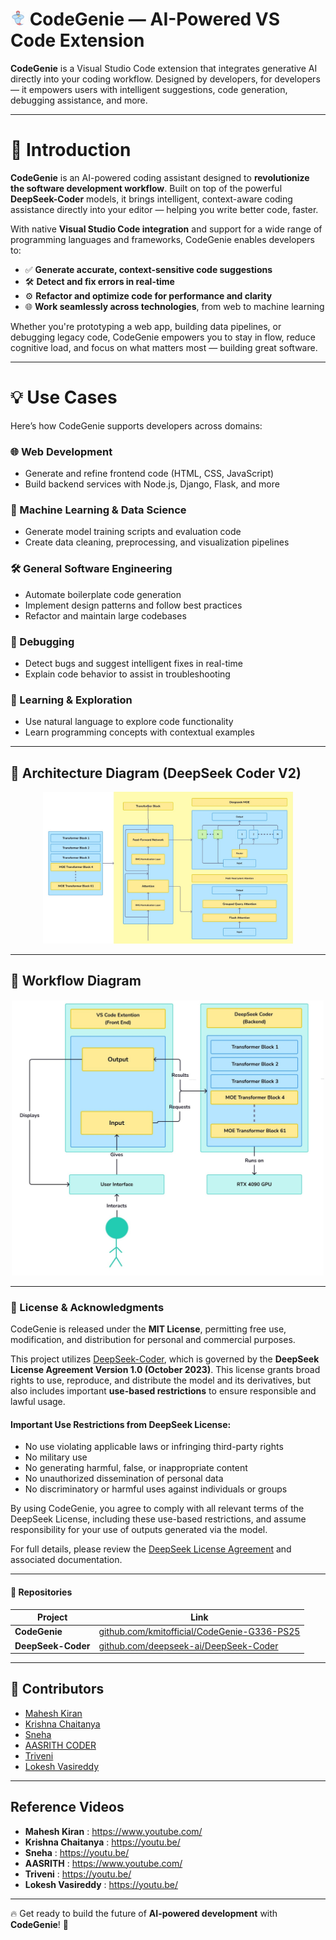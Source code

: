 # ![CodeGenie Icon](images/icon.png) CodeGenie — AI-Powered VS Code Extension

**CodeGenie** is a Visual Studio Code extension that integrates generative AI directly into your coding workflow. Designed by developers, for developers — it empowers users with intelligent suggestions, code generation, debugging assistance, and more.

---

# 🚀 Introduction

**CodeGenie** is an AI-powered coding assistant designed to **revolutionize the software development workflow**. Built on top of the powerful **DeepSeek-Coder** models, it brings intelligent, context-aware coding assistance directly into your editor — helping you write better code, faster.

With native **Visual Studio Code integration** and support for a wide range of programming languages and frameworks, CodeGenie enables developers to:

- ✅ **Generate accurate, context-sensitive code suggestions**  
- 🛠️ **Detect and fix errors in real-time**  
- ⚙️ **Refactor and optimize code for performance and clarity**  
- 🌐 **Work seamlessly across technologies**, from web to machine learning

Whether you're prototyping a web app, building data pipelines, or debugging legacy code, CodeGenie empowers you to stay in flow, reduce cognitive load, and focus on what matters most — building great software.

---

# 💡 Use Cases

Here’s how CodeGenie supports developers across domains:

### 🌐 Web Development
- Generate and refine frontend code (HTML, CSS, JavaScript)  
- Build backend services with Node.js, Django, Flask, and more

### 🤖 Machine Learning & Data Science
- Generate model training scripts and evaluation code  
- Create data cleaning, preprocessing, and visualization pipelines

### 🛠️ General Software Engineering
- Automate boilerplate code generation  
- Implement design patterns and follow best practices  
- Refactor and maintain large codebases

### 🐞 Debugging
- Detect bugs and suggest intelligent fixes in real-time  
- Explain code behavior to assist in troubleshooting

### 📘 Learning & Exploration
- Use natural language to explore code functionality  
- Learn programming concepts with contextual examples  

---

## 📐 Architecture Diagram (DeepSeek Coder V2)

<p align="center">
  <img src="images/Architecture.jpg" width="400"/>
</p>

---

## 🔄 Workflow Diagram

<p align="center">
  <img src="images/Workflow.jpg" width="500"/>
</p>

---

### 📜 License & Acknowledgments

CodeGenie is released under the **MIT License**, permitting free use, modification, and distribution for personal and commercial purposes.

This project utilizes [DeepSeek-Coder](https://github.com/deepseek-ai/DeepSeek-Coder), which is governed by the **DeepSeek License Agreement Version 1.0 (October 2023)**. This license grants broad rights to use, reproduce, and distribute the model and its derivatives, but also includes important **use-based restrictions** to ensure responsible and lawful usage.

#### Important Use Restrictions from DeepSeek License:

- No use violating applicable laws or infringing third-party rights  
- No military use  
- No generating harmful, false, or inappropriate content  
- No unauthorized dissemination of personal data  
- No discriminatory or harmful uses against individuals or groups  

By using CodeGenie, you agree to comply with all relevant terms of the DeepSeek License, including these use-based restrictions, and assume responsibility for your use of outputs generated via the model.

For full details, please review the [DeepSeek License Agreement](https://github.com/deepseek-ai/DeepSeek-Coder/blob/main/LICENSE-MODEL) and associated documentation.

---

#### 🔗 Repositories

| Project          | Link                                                                                      |
|------------------|-------------------------------------------------------------------------------------------|
| **CodeGenie**      | [github.com/kmitofficial/CodeGenie-G336-PS25](https://github.com/kmitofficial/CodeGenie-G336-PS25)   |
| **DeepSeek-Coder** | [github.com/deepseek-ai/DeepSeek-Coder](https://github.com/deepseek-ai/DeepSeek-Coder)               |

---

## 🙌 Contributors

- [Mahesh Kiran](https://github.com/Mahesh-Kiran)
- [Krishna Chaitanya](https://github.com/Krishna752006)
- [Sneha](https://github.com/sneha123-reddy)
- [AASRITH CODER](https://github.com/AASRITHCODER)
- [Triveni](https://github.com/AdepuTriveni)
- [Lokesh Vasireddy](https://github.com/LokeshVasireddy)

---

## Reference Videos

- **Mahesh Kiran** : https://www.youtube.com/
- **Krishna Chaitanya** : https://youtu.be/
- **Sneha** : https://youtu.be/
- **AASRITH** : https://www.youtube.com/
- **Triveni** : https://youtu.be/
- **Lokesh Vasireddy** : https://youtu.be/

---

🔥 Get ready to build the future of **AI-powered development** with **CodeGenie**! 🚀